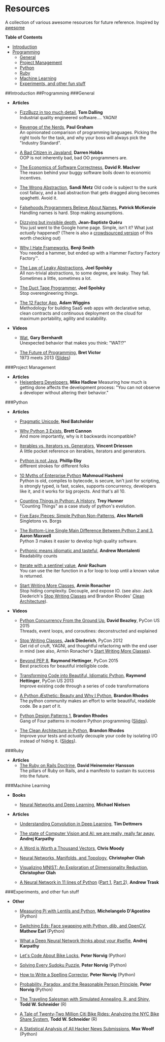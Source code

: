 # Resources

A collection of various awesome resources for future reference. Inspired by [awesome](https://github.com/sindresorhus/awesome)

**Table of Contents**

  - [Introduction](#introduction)
  - [Programming](#programming)  
    - [General](#general)
    - [Project Management](#project-management)
    - [Python](#python)
    - [Ruby](#ruby)
    - [Machine Learning](#machine-learning)
    - [Experiments, and other fun stuff](#experiments-and-other-fun-stuff)

##Introduction
##Programming
###General
* **Articles**
    - [FizzBuzz in too much detail](http://www.tomdalling.com/blog/software-design/fizzbuzz-in-too-much-detail/), **Tom Dalling**   
    Industrial quality engineered software.... YAGNI!

    - [Revenge of the Nerds](http://www.paulgraham.com/icad.html), **Paul Graham**  
    An opinionated comparison of programming languages. Picking the right tools for the task, and why your boss will always pick the "Industry Standard".

    - [A Bad Citizen in Javaland](http://darrenhobbs.com/2006/04/22/a-bad-citizen-in-javaland/), **Darren Hobbs**  
    OOP is not inherently bad, bad OO programmers are.

    - [The Economics of Software Correctness](http://www.drmaciver.com/2015/10/the-economics-of-software-correctness/), **David R. MacIver**  
    The reason behind your buggy software boils down to economic incentives.

    - [The Wrong Abstraction](http://www.sandimetz.com/blog/2016/1/20/the-wrong-abstraction), **Sandi Metz**
    Old code is subject to the sunk cost fallacy, and a bad abstraction that gets dragged along becomes spaghetti. Avoid it.

    - [Falsehoods Programmers Believe About Names](http://www.kalzumeus.com/2010/06/17/falsehoods-programmers-believe-about-names/), **Patrick McKenzie**   
    Handling names is hard. Stop making assumptions.

    - [Dizzying but invisible depth](https://plus.google.com/+JeanBaptisteQueru/posts/dfydM2Cnepe), **Jean-Baptiste Quéru**  
    You just went to the Google home page. Simple, isn't it? What just *actually* happened? (There is also a [crowdsourced version](https://github.com/alex/what-happens-when) of this worth checking out)

    - [Why I Hate Frameworks](http://discuss.joelonsoftware.com/?joel.3.219431.12), **Benji Smith**   
    You needed a hammer, but ended up with a Hammer Factory Factory Factory™.

    - [The Law of Leaky Abstractions](http://www.joelonsoftware.com/articles/LeakyAbstractions.html), **Joel Spolsky**   
    All non-trivial abstractions, to some degree, are leaky. They fail. Sometimes a little, sometimes a lot.

    - [The Duct Tape Programmer](http://www.joelonsoftware.com/items/2009/09/23.html), **Joel Spolsky**   
    Stop overengineering things.
    
    - [The 12 Factor App](http://12factor.net/), **Adam Wiggins**   
    Methodology for building SaaS web apps with declarative setup, clean contracts and continuous deployment on the cloud for maximum portability, agility and scalability.

* **Videos**
    - [Wat](https://www.destroyallsoftware.com/talks/wat), **Gary Bernhardt**  
    Unexpected behavior that makes you think: "WAT!?"

    - [The Future of Programming](https://www.youtube.com/watch?v=8pTEmbeENF4), **Bret Victor**  
    1973 meets 2013 ([Slides](http://worrydream.com/dbx/))

###Project Management
* **Articles**
    - [Heisenberg Developers](http://mikehadlow.blogspot.cl/2014/06/heisenberg-developers.html), **Mike Hadlow**
    Measuring how much is getting done affects the development process: "You can not observe a developer without altering their behavior."

###Python
* **Articles**
    - [Pragmatic Unicode](http://nedbatchelder.com/text/unipain.html), **Ned Batchelder**

    - [Why Python 3 Exists](http://www.snarky.ca/why-python-3-exists), **Brett Cannon**  
    And more importantly, why is it backwards incompatible?

    - [Iterables vs. Iterators vs. Generators](http://nvie.com/posts/iterators-vs-generators/), **Vincent Driessen**   
    A little pocket reference on iterables, iterators and generators.  
    
    - [Python is not Java](http://dirtsimple.org/2004/12/python-is-not-java.html), **Phillip Eby**  
    different strokes for different folks

    - [10 Myths of Enterprise Python](https://www.paypal-engineering.com/2014/12/10/10-myths-of-enterprise-python/) **Mahmoud Hashemi**  
    Python is old, compiles to bytecode, is secure, isn't just for scripting, is strongly typed, is fast, scales, supports concurrency, developers like it, and it works for big projects. And that's all 10.

    - [Counting Things in Python: A History](http://treyhunner.com/2015/11/counting-things-in-python/), **Trey Hunner**   
    "Counting Things" as a case study of python's evolution.

    - [Five Easy Pieces: Simple Python Non-Patterns](http://www.aleax.it/5ep.html), **Alex Martelli**   
    Singletons vs. Borgs

    - [The Bottom-Line Single Main Difference Between Python 2 and 3](http://migrateup.com/main-difference-python-3/), **Aaron Maxwell**  
    Python 3 makes it easier to develop high quality software.
    
    - [Pythonic means idiomatic and tasteful](http://www.pixelmonkey.org/2010/11/03/pythonic-means-idiomatic-and-tasteful), **Andrew Montalenti**  
    Readability counts

    - [Iterate with a sentinel value](http://blog.amir.rachum.com/blog/2013/11/10/python-tips-iterate-with-a-sentinel-value/), **Amir Rachum**  
    You can use the iter function in a for loop to loop until a known value is returned.  

    - [Start Writing More Classes](http://lucumr.pocoo.org/2013/2/13/moar-classes/), **Armin Ronacher**   
    Stop hiding complexity. Decouple, and expose IO. (see also: Jack Diederich's [Stop Writing Classes](https://www.youtube.com/watch?v=o9pEzgHorH0) and Brandon Rhodes' [Clean Architecture](http://rhodesmill.org/brandon/talks/#clean-architecture-python)).


* **Videos**
    - [Python Concurrency From the Ground Up](https://www.youtube.com/watch?v=MCs5OvhV9S4), **David Beazley**, PyCon US 2015   
   Threads, event loops, and coroutines: deconstructed and explained  

    - [Stop Writing Classes](https://www.youtube.com/watch?v=o9pEzgHorH0), **Jack Diederich**, PyCon 2012  
    Get rid of cruft, YAGNI, and thoughtful refactoring with the end user in mind (see also, Armin Ronacher's [Start Writing More Classes](http://lucumr.pocoo.org/2013/2/13/moar-classes/)).

    - [Beyond PEP 8](https://www.youtube.com/watch?v=wf-BqAjZb8M), **Raymond Hettinger**, PyCon 2015  
    Best practices for beautiful intelligible code.  
    
   - [Transforming Code into Beautiful, Idiomatic Python](https://www.youtube.com/watch?v=OSGv2VnC0go), **Raymond Hettinger**, PyCon US 2013  
   Improve existing code through a series of code transformations  

   - [A Python Æsthetic: Beauty and Why I Python](https://www.youtube.com/watch?v=x-kB2o8sd5c), **Brandon Rhodes**  
   The python community makes an effort to write beautiful, readable code. Be a part of it.

    - [Python Design Patterns 1](https://www.youtube.com/watch?v=Er5K_nR5lDQ), **Brandon Rhodes**  
   Gang of Four patterns in modern Python programming ([Slides](http://rhodesmill.org/brandon/slides/2012-07-pyohio/)).

    - [The Clean Architecture in Python](https://www.youtube.com/watch?v=DJtef410XaM), **Brandon Rhodes**  
   Improve your tests and *actually* decouple your code by isolating I/O instead of hiding it. ([Slides](http://rhodesmill.org/brandon/slides/2014-07-pyohio/clean-architecture/)).
   
###Ruby
* **Articles**
    - [The Ruby on Rails Doctrine](rubyonrails.org/doctrine), **David Heinemeier Hansson**  
    The pillars of Ruby on Rails, and a manifesto to sustain its success into the future.

###Machine Learning  
* **Books**
    - [Neural Networks and Deep Learning](http://neuralnetworksanddeeplearning.com/index.html), **Michael Nielsen**

* **Articles**
    - [Understanding Convolution in Deep Learning](http://timdettmers.com/2015/03/26/convolution-deep-learning/), **Tim Dettmers**

    - [The state of Computer Vision and AI: we are really, really far away](http://karpathy.github.io/2012/10/22/state-of-computer-vision/), **Andrej Karpathy**

    - [A Word is Worth a Thousand Vectors](http://multithreaded.stitchfix.com/blog/2015/03/11/word-is-worth-a-thousand-vectors/), **Chris Moody**

    - [Neural Networks, Manifolds, and Topology](http://colah.github.io/posts/2014-03-NN-Manifolds-Topology/), **Christopher Olah**

    - [Visualizing MNIST: An Exploration of Dimensionality Reduction](http://colah.github.io/posts/2014-10-Visualizing-MNIST/), **Christopher Olah**

    - [A Neural Network in 11 lines of Python](http://iamtrask.github.io/2015/07/12/basic-python-network/) ([Part 1](https://iamtrask.github.io/2015/07/12/basic-python-network/), [Part 2](https://iamtrask.github.io/2015/07/27/python-network-part2/)), **Andrew Trask**

###Experiments, and other fun stuff  
* **Other**
    - [Measuring Pi with Lentils and Python](https://civisanalytics.com/blog/data-science/2014/08/13/measuring-pi-with-lentils-and-python/), **Michelangelo D'Agostino** (Python)

    - [Switching Eds: Face swapping with Python, dlib, and OpenCV](http://matthewearl.github.io/2015/07/28/switching-eds-with-python/), **Mathew Earl** (Python)

    - [What a Deep Neural Network thinks about your #selfie](http://karpathy.github.io/2015/10/25/selfie/), **Andrej Karpathy** 

    - [Let's Code About Bike Locks](http://nbviewer.ipython.org/url/norvig.com/ipython/Fred%20Buns.ipynb), **Peter Norvig** (Python)
 
    - [Solving Every Sudoku Puzzle](http://norvig.com/sudoku.html), **Peter Norvig** (Python)

    - [How to Write a Spelling Corrector](http://norvig.com/spell-correct.html), **Peter Norvig** (Python)

    - [Probability, Paradox, and the Reasonable Person Principle](http://nbviewer.jupyter.org/url/norvig.com/ipython/Probability.ipynb), **Peter Norvig** (Python)

    - [The Traveling Salesman with Simulated Annealing, R, and Shiny](http://toddwschneider.com/posts/traveling-salesman-with-simulated-annealing-r-and-shiny/), **Todd W. Schneider** (R)

    - [A Tale of Twenty-Two Million Citi Bike Rides: Analyzing the NYC Bike Share System](http://toddwschneider.com/posts/a-tale-of-twenty-two-million-citi-bikes-analyzing-the-nyc-bike-share-system/), **Todd W. Schneider** (R)

    - [A Statistical Analysis of All Hacker News Submissions](http://minimaxir.com/2014/02/hacking-hacker-news/), **Max Woolf** (Python)
